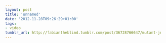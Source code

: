```yaml
---
layout: post
title: 'unnamed'
date: '2012-11-28T09:26:29+01:00'
tags:
- video
tumblr_url: http://fabiantheblind.tumblr.com/post/36728766647/mutant-jukebox-music-sound-saz-client-gq
---
```

